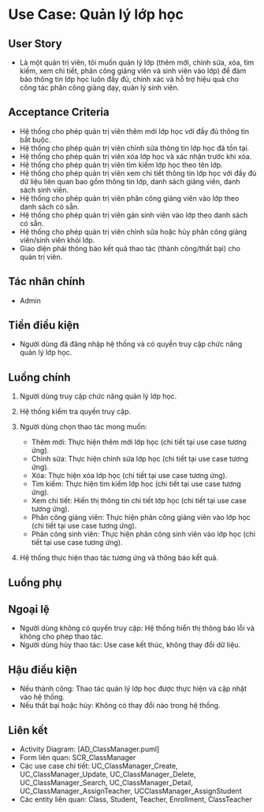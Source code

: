 # Use Case: Quản lý lớp học

## User Story

- Là một quản trị viên, tôi muốn quản lý lớp (thêm mới, chỉnh sửa, xóa, tìm kiếm, xem chi tiết, phân công giảng viên và sinh viên vào lớp) để đảm bảo thông tin lớp học luôn đầy đủ, chính xác và hỗ trợ hiệu quả cho công tác phân công giảng dạy, quản lý sinh viên.

## Acceptance Criteria
- Hệ thống cho phép quản trị viên thêm mới lớp học với đầy đủ thông tin bắt buộc.
- Hệ thống cho phép quản trị viên chỉnh sửa thông tin lớp học đã tồn tại.
- Hệ thống cho phép quản trị viên xóa lớp học và xác nhận trước khi xóa.
- Hệ thống cho phép quản trị viên tìm kiếm lớp học theo tên lớp.
- Hệ thống cho phép quản trị viên xem chi tiết thông tin lớp học với đầy đủ dữ liệu liên quan bao gồm thông tin lớp, danh sách giảng viên, danh sách sinh viên.
- Hệ thống cho phép quản trị viên phân công giảng viên vào lớp theo danh sách có sẵn.
- Hệ thống cho phép quản trị viên gán sinh viên vào lớp theo danh sách có sẵn.
- Hệ thống cho phép quản trị viên chỉnh sửa hoặc hủy phân công giảng viên/sinh viên khỏi lớp.
- Giao diện phải thông báo kết quả thao tác (thành công/thất bại) cho quản trị viên.

## Tác nhân chính

* Admin

## Tiền điều kiện

* Người dùng đã đăng nhập hệ thống và có quyền truy cập chức năng quản lý lớp học.

## Luồng chính

1. Người dùng truy cập chức năng quản lý lớp học.
2. Hệ thống kiểm tra quyền truy cập.
3. Người dùng chọn thao tác mong muốn:

   * Thêm mới: Thực hiện thêm mới lớp học (chi tiết tại use case tương ứng).
   * Chỉnh sửa: Thực hiện chỉnh sửa lớp học (chi tiết tại use case tương ứng).
   * Xóa: Thực hiện xóa lớp học (chi tiết tại use case tương ứng).
   * Tìm kiếm: Thực hiện tìm kiếm lớp học (chi tiết tại use case tương ứng).
   * Xem chi tiết: Hiển thị thông tin chi tiết lớp học (chi tiết tại use case tương ứng). 
   * Phân công giảng viên: Thực hiện phân công giảng viên vào lớp học (chi tiết tại use case tương ứng).
   * Phân công sinh viên: Thực hiện phân công sinh viên vào lớp học (chi tiết tại use case tương ứng).

4. Hệ thống thực hiện thao tác tương ứng và thông báo kết quả.

## Luồng phụ

## Ngoại lệ

* Người dùng không có quyền truy cập: Hệ thống hiển thị thông báo lỗi và không cho phép thao tác.
* Người dùng hủy thao tác: Use case kết thúc, không thay đổi dữ liệu.

## Hậu điều kiện

* Nếu thành công: Thao tác quản lý lớp học được thực hiện và cập nhật vào hệ thống.
* Nếu thất bại hoặc hủy: Không có thay đổi nào trong hệ thống.

## Liên kết

* Activity Diagram: [AD_ClassManager.puml]
* Form liên quan: SCR_ClassManager
* Các use case chi tiết: UC_ClassManager_Create, UC_ClassManager_Update, UC_ClassManager_Delete, UC_ClassManager_Search, UC_ClassManager_Detail, UC_ClassManager_AssignTeacher, UCClassManager_AssignStudent
* Các entity liên quan: Class, Student, Teacher, Enrollment, ClassTeacher
